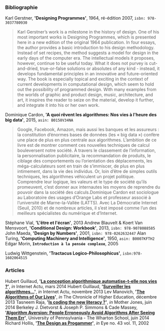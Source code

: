 ### Bibliographie

Karl Gerstner, **'Designing Programmes'**, 1964, ré-édition 2007, `isbn: 978-3037780930`
> Karl Gerstner’s work is a milestone in the history of design. One of his most important works is Designing Programmes, which is presented here in a new edition of the original 1964 publication. In four essays, the author provides a basic introduction to his design methodology. Instead of set recipes, the method suggests a model for design in the early days of the computer era.
> The intellectual models it proposes, however, continue to be useful today. What it does not purvey is cut-and-dried, true-or-false solutions or absolutes of any kind - instead, it develops fundamental principles in an innovative and future-oriented way. The book is especially topical and exciting in the context of current developments in computational design, which seem to hold out the possibility of programmed design. With many examples from the worlds of graphic and product design, music, architecture, and art, it inspires the reader to seize on the material, develop it further, and integrate it into his or her own work.

Dominique Cardon, **'A quoi rêvent les algorithmes: Nos vies à l'heure des big data'**, 2015, `asin: B0158V34NA`
> Google, Facebook, Amazon, mais aussi les banques et les assureurs : la constitution d’énormes bases de données (les « big data ») confère une place de plus en plus centrale aux algorithmes. L’ambition de ce livre est de montrer comment ces nouvelles techniques de calcul bouleversent notre société. À travers le classement de l’information, la personnalisation publicitaire, la recommandation de produits, le ciblage des comportements ou l’orientation des déplacements, les méga-calculateurs sont en train de s’immiscer, de plus en plus intimement, dans la vie des individus. Or, loin d’être de simples outils techniques, les algorithmes véhiculent un projet politique. Comprendre leur logique, les valeurs et le type de société qu’ils promeuvent, c’est donner aux internautes les moyens de reprendre du pouvoir dans la société des calculs.Dominique Cardon est sociologue au Laboratoire des usages d’Orange Labs et professeur associé à l’université de Marne-la-Vallée (LATTS). Avec La Démocratie Internet (Seuil, 2010) et de nombreux articles, il s’est imposé comme l’un des meilleurs spécialistes du numérique et d’Internet.

Stéphane Vial, **'L'être et l'écran'**, 2013
Andrew Blauvelt & Koert Van Mensvoort, **'Conditional Design: Workbook'**, 2013, `isbn: 978-9078088585`
John Maeda, **'Design by Numbers'**, 2001, `isbn: 978-0262632447`
Alan Turing, **'Computing Machinery and Intelligence'**, 1950, `asin: B0007KFTH2`
Edgar Morin, **`Introduction à la pensée complexe`**, 2005

Ludwig Wittgenstein, **'Tractacus Logico-Philosophicus'**, `isbn:978-1602064515`

### Articles

Hubert Guillaud, **'[La conception algorithmique automatise-t-elle nos vies ?](http://internetactu.blog.lemonde.fr/2014/03/14/la-conception-algorithmique-automatise-t-elle-nos-vies/)'**, *in* Internet Actu, mars 2014
Hubert Guillaud, **'[Surveiller les algorithmes...](http://www.internetactu.net/2013/10/08/surveiller-les-algorithmes/)'**, *in* Internet Actu, novembre 2013
Lev Manovich, **'[The Algorithms of Our Lives](http://chronicle.com/article/The-Algorithms-of-Our-Lives/143557/)'**, *in* The Chronicle of Higher Education, décembre 2013
Tasneem Raja, **'[Is coding the new literacy ?](http://www.motherjones.com/media/2014/06/computer-science-programming-code-diversity-sexism-education)'**, *in* Mother Jones, juin 2014
Berkeley J. Dietvorst & Joseph P. Simmons & Cade Massey, **'[Algorithm Aversion: People Erroneously Avoid Algorithms After Seeing Them Err](http://papers.ssrn.com/sol3/papers.cfm?abstract_id=2466040)'**, University of Pennsylvania - The Wharton School, juin 2014
Richard Hollis, **'[The Design as Progammer](http://www.eyemagazine.com/review/article/the-designer-as-programmer)'**, *in* Eye no. 43 vol. 11, 2002

